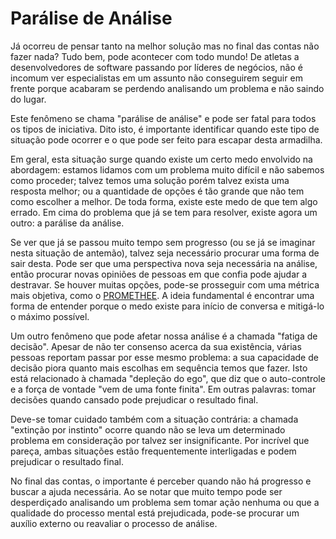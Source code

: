 # Parálise de Análise

Já ocorreu de pensar tanto na melhor solução mas no final das contas não fazer nada? Tudo bem, pode acontecer com todo mundo! De atletas a desenvolvedores de software passando por líderes de negócios, não é incomum ver especialistas em um assunto não conseguirem seguir em frente porque acabaram se perdendo analisando um problema e não saindo do lugar.

Este fenômeno se chama "parálise de análise" e pode ser fatal para todos os tipos de iniciativa. Dito isto, é importante identificar quando este tipo de situação pode ocorrer e o que pode ser feito para escapar desta armadilha.

Em geral, esta situação surge quando existe um certo medo envolvido na abordagem: estamos lidamos com um problema muito difícil e não sabemos como proceder; talvez temos uma solução porém talvez exista uma resposta melhor; ou a quantidade de opções é tão grande que não tem como escolher a melhor. De toda forma, existe este medo de que tem algo errado. Em cima do problema que já se tem para resolver, existe agora um outro: a parálise da análise.

Se ver que já se passou muito tempo sem progresso 
(ou se já se imaginar nesta situação de antemão), 
talvez seja necessário procurar uma forma de sair desta.
Pode ser que uma perspectiva nova seja necessária na 
análise, então procurar novas opiniões de pessoas em 
que confia pode ajudar a destravar. Se houver muitas 
opções, pode-se prosseguir com uma métrica mais objetiva, 
como o [PROMETHEE](http://www.crisjr.eng.br/notes/note.html?which=promethee.html&title=PROMETHEE). 
A ideia fundamental é encontrar uma forma de entender 
porque o medo existe para início de conversa e mitigá-lo 
o máximo possível.

Um outro fenômeno que pode afetar nossa análise é a
chamada "fatiga de decisão". Apesar de não ter consenso
acerca da sua existência, várias pessoas reportam passar
por esse mesmo problema: a sua capacidade de decisão
piora quanto mais escolhas em sequência temos que fazer.
Isto está relacionado à chamada "depleção do ego", que
diz que o auto-controle e a força de vontade "vem de uma
fonte finita". Em outras palavras: tomar decisões 
quando cansado pode prejudicar o resultado final.

Deve-se tomar cuidado também com a situação contrária: a chamada "extinção por instinto" ocorre quando não se leva um determinado problema em consideração por talvez ser insignificante. Por incrível que pareça, ambas situações estão frequentemente interligadas e podem prejudicar o resultado final.

No final das contas, o importante é perceber quando não 
há progresso e buscar a ajuda necessária. 
Ao se notar que muito tempo pode ser desperdiçado 
analisando um problema sem tomar ação nenhuma
ou que a qualidade do processo mental está prejudicada, 
pode-se procurar um auxílio externo ou 
reavaliar o processo de análise.
